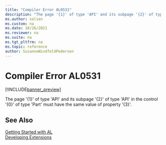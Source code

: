 ```yaml
---
title: "Compiler Error AL0531"
description: "The page '{1}' of type 'API' and its subpage '{2}' of type 'API' in the control '{0}' of type 'Part' must have the same value of property '{3}'."
ms.author: solsen
ms.custom: na
ms.date: 10/26/2021
ms.reviewer: na
ms.suite: na
ms.tgt_pltfrm: na
ms.topic: reference
author: SusanneWindfeldPedersen
---
```

[//]: # (START>DO_NOT_EDIT)
[//]: # (IMPORTANT:Do not edit any of the content between here and the END>DO_NOT_EDIT.)
[//]: # (Any modifications should be made in the .xml files in the ModernDev repo.)
# Compiler Error AL0531

[!INCLUDE[banner_preview](../includes/banner_preview.md)]

The page '{1}' of type 'API' and its subpage '{2}' of type 'API' in the control '{0}' of type 'Part' must have the same value of property '{3}'.

[//]: # (IMPORTANT: END>DO_NOT_EDIT)
## See Also  
[Getting Started with AL](../devenv-get-started.md)  
[Developing Extensions](../devenv-dev-overview.md)  